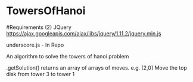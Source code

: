 # TowersOfHanoi

#Requirements (2)
JQuery https://ajax.googleapis.com/ajax/libs/jquery/1.11.2/jquery.min.js

underscore.js - In Repo

An algorithm to solve the towers of hanoi problem

.getSolution() returns an array of arrays of moves. e.g. [2,0] Move the top disk from tower 3 to tower 1

